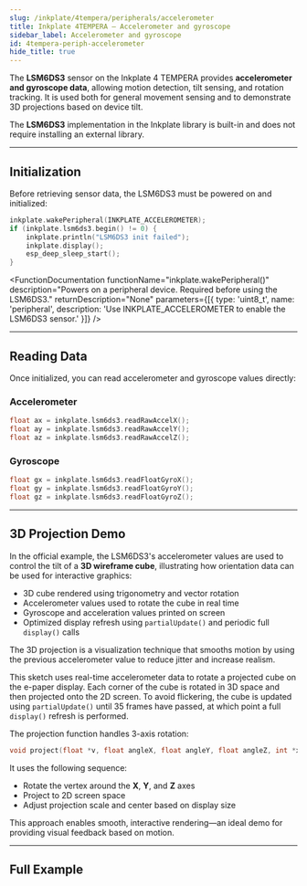 ```yaml
---  
slug: /inkplate/4tempera/peripherals/accelerometer  
title: Inkplate 4TEMPERA – Accelerometer and gyroscope
sidebar_label: Accelerometer and gyroscope
id: 4tempera-periph-accelerometer  
hide_title: true
---
```


<SectionTitle title="Accelerometer and Gyroscope" backgroundImage="/img/inkplate_2/hardware.png" />

The **LSM6DS3** sensor on the Inkplate 4 TEMPERA provides **accelerometer and gyroscope data**, allowing motion detection, tilt sensing, and rotation tracking. It is used both for general movement sensing and to demonstrate 3D projections based on device tilt.

<InfoBox>The **LSM6DS3** implementation in the Inkplate library is built-in and does not require installing an external library.</InfoBox>

---

## Initialization

Before retrieving sensor data, the LSM6DS3 must be powered on and initialized:

```cpp
inkplate.wakePeripheral(INKPLATE_ACCELEROMETER);
if (inkplate.lsm6ds3.begin() != 0) {
    inkplate.println("LSM6DS3 init failed");
    inkplate.display();
    esp_deep_sleep_start();
}
```

<FunctionDocumentation
  functionName="inkplate.wakePeripheral()"
  description="Powers on a peripheral device. Required before using the LSM6DS3."
  returnDescription="None"
  parameters={[{ type: 'uint8_t', name: 'peripheral', description: 'Use INKPLATE_ACCELEROMETER to enable the LSM6DS3 sensor.' }]}
/>

<FunctionDocumentation
  functionName="inkplate.lsm6ds3.begin()"
  description="Initializes the LSM6DS3 accelerometer and gyroscope sensor."
  returnDescription="Returns 0 on success; non-zero on failure."
/>

---

## Reading Data

Once initialized, you can read accelerometer and gyroscope values directly:

### Accelerometer
```cpp
float ax = inkplate.lsm6ds3.readRawAccelX();
float ay = inkplate.lsm6ds3.readRawAccelY();
float az = inkplate.lsm6ds3.readRawAccelZ();
```
<FunctionDocumentation functionName="inkplate.lsm6ds3.readRawAccelX()" description="Reads X-axis raw accelerometer data." returnDescription="Float value representing acceleration." />
<FunctionDocumentation functionName="inkplate.lsm6ds3.readRawAccelY()" description="Reads Y-axis raw accelerometer data." returnDescription="Float value representing acceleration." />
<FunctionDocumentation functionName="inkplate.lsm6ds3.readRawAccelZ()" description="Reads Z-axis raw accelerometer data." returnDescription="Float value representing acceleration." />

### Gyroscope
```cpp
float gx = inkplate.lsm6ds3.readFloatGyroX();
float gy = inkplate.lsm6ds3.readFloatGyroY();
float gz = inkplate.lsm6ds3.readFloatGyroZ();
```
<FunctionDocumentation functionName="inkplate.lsm6ds3.readFloatGyroX()" description="Reads X-axis gyroscope angular velocity." returnDescription="Float value in degrees/second." />
<FunctionDocumentation functionName="inkplate.lsm6ds3.readFloatGyroY()" description="Reads Y-axis gyroscope angular velocity." returnDescription="Float value in degrees/second." />
<FunctionDocumentation functionName="inkplate.lsm6ds3.readFloatGyroZ()" description="Reads Z-axis gyroscope angular velocity." returnDescription="Float value in degrees/second." />

---

## 3D Projection Demo

In the official example, the LSM6DS3's accelerometer values are used to control the tilt of a **3D wireframe cube**, illustrating how orientation data can be used for interactive graphics:

- 3D cube rendered using trigonometry and vector rotation
- Accelerometer values used to rotate the cube in real time
- Gyroscope and acceleration values printed on screen
- Optimized display refresh using `partialUpdate()` and periodic full `display()` calls

<InfoBox>The 3D projection is a visualization technique that smooths motion by using the previous accelerometer value to reduce jitter and increase realism.</InfoBox>

<CenteredImage src="/img/inkplate_4_tempera/accel.png" alt="Expected output on Inkplate display" caption="Full example display" width="800px" />

<InfoBox>This sketch uses real-time accelerometer data to rotate a projected cube on the e-paper display. Each corner of the cube is rotated in 3D space and then projected onto the 2D screen. To avoid flickering, the cube is updated using `partialUpdate()` until 35 frames have passed, at which point a full `display()` refresh is performed.</InfoBox>

The projection function handles 3-axis rotation:
```cpp
void project(float *v, float angleX, float angleY, float angleZ, int *x, int *y)
```
It uses the following sequence:
- Rotate the vertex around the **X**, **Y**, and **Z** axes
- Project to 2D screen space
- Adjust projection scale and center based on display size

This approach enables smooth, interactive rendering—an ideal demo for providing visual feedback based on motion.

---

## Full Example

<QuickLink 
  title="Inkplate4TEMPERA_Accelerometer_Gyroscope_Read.ino" 
  description="Demonstrates accelerometer and gyroscope readings and 3D cube visualization."
  url="https://github.com/SolderedElectronics/Inkplate-Arduino-library/blob/master/examples/Inkplate4TEMPERA/Advanced/Sensors/Inkplate4TEMPERA_Accelerometer_Gyroscope_Read/Inkplate4TEMPERA_Accelerometer_Gyroscope_Read.ino" 
/>